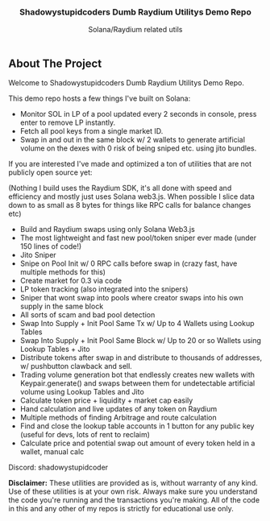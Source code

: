 <p align="center">
  <h3 align="center">Shadowystupidcoders Dumb Raydium Utilitys Demo Repo</h3>
  <p align="center">
    Solana/Raydium related utils
    <br/>
    <br/>
  </p>
</p>

## About The Project

Welcome to Shadowystupidcoders Dumb Raydium Utilitys Demo Repo. 

This demo repo hosts a few things I've built on Solana:

- Monitor SOL in LP of a pool updated every 2 seconds in console, press enter to remove LP instantly.
- Fetch all pool keys from a single market ID.
- Swap in and out in the same block w/ 2 wallets to generate artificial volume on the dexes with 0 risk of being sniped etc. using jito bundles. 

If you are interested I've made and optimized a ton of utilities that are not publicly open source yet:

(Nothing I build uses the Raydium SDK, it's all done with speed and efficiency and mostly just uses Solana web3.js. When possible I slice data down to as small as 8 bytes for things like RPC calls for balance changes etc)

- Build and Raydium swaps using only Solana Web3.js
- The most lightweight and fast new pool/token sniper ever made (under 150 lines of code!)
- Jito Sniper
- Snipe on Pool Init w/ 0 RPC calls before swap in (crazy fast, have multiple methods for this)
- Create market for 0.3 via code
- LP token tracking (also integrated into the snipers)
- Sniper that wont swap into pools where creator swaps into his own supply in the same block
- All sorts of scam and bad pool detection
- Swap Into Supply + Init Pool Same Tx w/ Up to 4 Wallets using Lookup Tables
- Swap Into Supply + Init Pool Same Block w/ Up to 20 or so Wallets using Lookup Tables + Jito
- Distribute tokens after swap in and distribute to thousands of addresses, w/ pushbutton clawback and sell.
- Trading volume generation bot that endlessly creates new wallets with Keypair.generate() and swaps between them for undetectable artificial volume using Lookup Tables and Jito
- Calculate token price + liquidity + market cap easily
- Hand calculation and live updates of any token on Raydium
- Multiple methods of finding Arbitrage and route calculation
- Find and close the lookup table accounts in 1 button for any public key (useful for devs, lots of rent to reclaim)
- Calculate price and potential swap out amount of every token held in a wallet, manual calc

Discord: shadowystupidcoder

**Disclaimer:** These utilities are provided as is, without warranty of any kind. Use of these utilities is at your own risk. Always make sure you understand the code you're running and the transactions you're making. All of the code in this and any other of my repos is strictly for educational use only.
